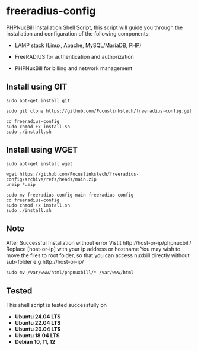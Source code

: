 # freeradius-config
PHPNuxBill Installation Shell Script, this script will guide you through the installation and configuration of the following components:
- LAMP stack (Linux, Apache, MySQL/MariaDB, PHP)               
* FreeRADIUS for authentication and authorization          
+ PHPNuxBill for billing and network management          

## Install using GIT
```
sudo apt-get install git
```
```
sudo git clone https://github.com/Focuslinkstech/freeradius-config.git
```
```
cd freeradius-config
sudo chmod +x install.sh
sudo ./install.sh
```
## Install using WGET
```
sudo apt-get install wget
```
```
wget https://github.com/Focuslinkstech/freeradius-config/archive/refs/heads/main.zip
unzip *.zip
```
```
sudo mv freeradius-config-main freeradius-config
cd freeradius-config
sudo chmod +x install.sh
sudo ./install.sh
```

## Note
After Successful Installation without error
Vistit http://host-or-ip/phpnuxbill/ 
Replace [host-or-ip] with your ip address or hostname
You may wish to move the files to root folder, so that you can access nuxbill directly without sub-folder e.g http://host-or-ip/
```
sudo mv /var/www/html/phpnuxbill/* /var/www/html
```



## Tested
This shell script is tested successfully on

- **Ubuntu 24.04  LTS**
- **Ubuntu 22.04  LTS**
- **Ubuntu 20.04  LTS**
- **Ubuntu 18.04  LTS**
- **Debian 10, 11, 12**

